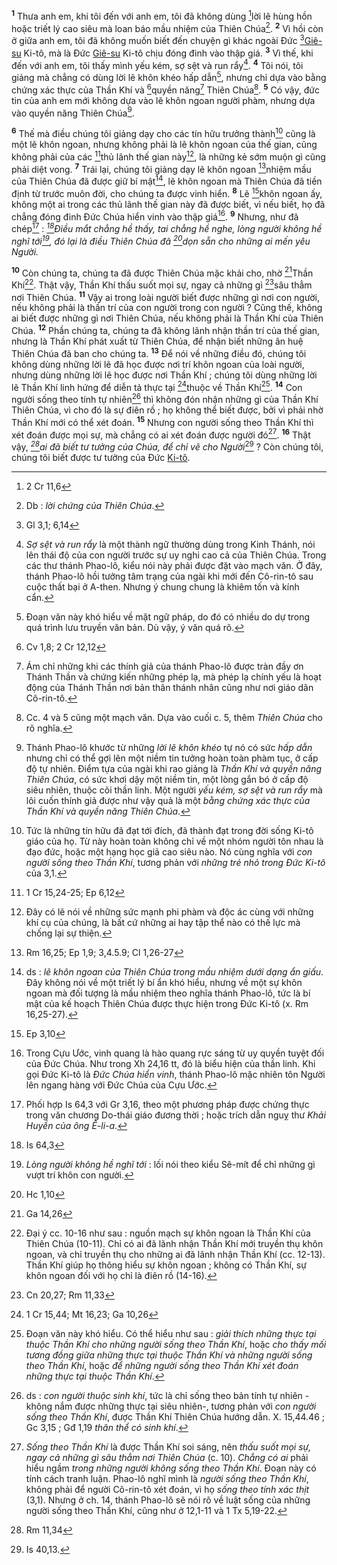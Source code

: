 <sup><b>1</b></sup> Thưa anh em, khi tôi đến với anh em, tôi đã không dùng [^1@-b3fc2af9-7783-4b86-afd6-01d371a947f6]lời lẽ hùng hồn hoặc triết lý cao siêu mà loan báo mầu nhiệm của Thiên Chúa[^1-b3fc2af9-7783-4b86-afd6-01d371a947f6]. <sup><b>2</b></sup> Vì hồi còn ở giữa anh em, tôi đã không muốn biết đến chuyện gì khác ngoài Đức [^2@-b3fc2af9-7783-4b86-afd6-01d371a947f6][Giê-su]() Ki-tô, mà là Đức [Giê-su]() Ki-tô chịu đóng đinh vào thập giá. <sup><b>3</b></sup> Vì thế, khi đến với anh em, tôi thấy mình yếu kém, sợ sệt và run rẩy[^2-b3fc2af9-7783-4b86-afd6-01d371a947f6]. <sup><b>4</b></sup> Tôi nói, tôi giảng mà chẳng có dùng lời lẽ khôn khéo hấp dẫn[^3-b3fc2af9-7783-4b86-afd6-01d371a947f6], nhưng chỉ dựa vào bằng chứng xác thực của Thần Khí và [^3@-b3fc2af9-7783-4b86-afd6-01d371a947f6]quyền năng[^4-b3fc2af9-7783-4b86-afd6-01d371a947f6] Thiên Chúa[^5-b3fc2af9-7783-4b86-afd6-01d371a947f6]. <sup><b>5</b></sup> Có vậy, đức tin của anh em mới không dựa vào lẽ khôn ngoan người phàm, nhưng dựa vào quyền năng Thiên Chúa[^6-b3fc2af9-7783-4b86-afd6-01d371a947f6].

<sup><b>6</b></sup> Thế mà điều chúng tôi giảng dạy cho các tín hữu trưởng thành[^7-b3fc2af9-7783-4b86-afd6-01d371a947f6] cũng là một lẽ khôn ngoan, nhưng không phải là lẽ khôn ngoan của thế gian, cũng không phải của các [^4@-b3fc2af9-7783-4b86-afd6-01d371a947f6]thủ lãnh thế gian này[^8-b3fc2af9-7783-4b86-afd6-01d371a947f6], là những kẻ sớm muộn gì cũng phải diệt vong. <sup><b>7</b></sup> Trái lại, chúng tôi giảng dạy lẽ khôn ngoan [^5@-b3fc2af9-7783-4b86-afd6-01d371a947f6]nhiệm mầu của Thiên Chúa đã được giữ bí mật[^9-b3fc2af9-7783-4b86-afd6-01d371a947f6], lẽ khôn ngoan mà Thiên Chúa đã tiền định từ trước muôn đời, cho chúng ta được vinh hiển. <sup><b>8</b></sup> Lẽ [^6@-b3fc2af9-7783-4b86-afd6-01d371a947f6]khôn ngoan ấy, không một ai trong các thủ lãnh thế gian này đã được biết, vì nếu biết, họ đã chẳng đóng đinh Đức Chúa hiển vinh vào thập giá[^10-b3fc2af9-7783-4b86-afd6-01d371a947f6]. <sup><b>9</b></sup> Nhưng, như đã chép[^11-b3fc2af9-7783-4b86-afd6-01d371a947f6] : *[^7@-b3fc2af9-7783-4b86-afd6-01d371a947f6]Điều mắt chẳng hề thấy, tai chẳng hề nghe, lòng người không hề nghĩ tới[^12-b3fc2af9-7783-4b86-afd6-01d371a947f6], đó lại là điều Thiên Chúa đã [^8@-b3fc2af9-7783-4b86-afd6-01d371a947f6]dọn sẵn cho những ai mến yêu Người.*

<sup><b>10</b></sup> Còn chúng ta, chúng ta đã được Thiên Chúa mặc khải cho, nhờ [^9@-b3fc2af9-7783-4b86-afd6-01d371a947f6]Thần Khí[^13-b3fc2af9-7783-4b86-afd6-01d371a947f6]. Thật vậy, Thần Khí thấu suốt mọi sự, ngay cả những gì [^10@-b3fc2af9-7783-4b86-afd6-01d371a947f6]sâu thẳm nơi Thiên Chúa. <sup><b>11</b></sup> Vậy ai trong loài người biết được những gì nơi con người, nếu không phải là thần trí của con người trong con người ? Cũng thế, không ai biết được những gì nơi Thiên Chúa, nếu không phải là Thần Khí của Thiên Chúa. <sup><b>12</b></sup> Phần chúng ta, chúng ta đã không lãnh nhận thần trí của thế gian, nhưng là Thần Khí phát xuất từ Thiên Chúa, để nhận biết những ân huệ Thiên Chúa đã ban cho chúng ta. <sup><b>13</b></sup> Để nói về những điều đó, chúng tôi không dùng những lời lẽ đã học được nơi trí khôn ngoan của loài người, nhưng dùng những lời lẽ học được nơi Thần Khí ; chúng tôi dùng những lời lẽ Thần Khí linh hứng để diễn tả thực tại [^11@-b3fc2af9-7783-4b86-afd6-01d371a947f6]thuộc về Thần Khí[^14-b3fc2af9-7783-4b86-afd6-01d371a947f6]. <sup><b>14</b></sup> Con người sống theo tính tự nhiên[^15-b3fc2af9-7783-4b86-afd6-01d371a947f6] thì không đón nhận những gì của Thần Khí Thiên Chúa, vì cho đó là sự điên rồ ; họ không thể biết được, bởi vì phải nhờ Thần Khí mới có thể xét đoán. <sup><b>15</b></sup> Nhưng con người sống theo Thần Khí thì xét đoán được mọi sự, mà chẳng có ai xét đoán được người đó[^16-b3fc2af9-7783-4b86-afd6-01d371a947f6]. <sup><b>16</b></sup> Thật vậy, *[^12@-b3fc2af9-7783-4b86-afd6-01d371a947f6]ai đã biết tư tưởng của Chúa, để chỉ vẽ cho Người*[^17-b3fc2af9-7783-4b86-afd6-01d371a947f6] ? Còn chúng tôi, chúng tôi biết được tư tưởng của Đức [Ki-tô]().

[^1-b3fc2af9-7783-4b86-afd6-01d371a947f6]: Db : *lời chứng của Thiên Chúa*.
[^2-b3fc2af9-7783-4b86-afd6-01d371a947f6]: *Sợ sệt và run rẩy* là một thành ngữ thường dùng trong Kinh Thánh, nói lên thái độ của con người trước sự uy nghi cao cả của Thiên Chúa. Trong các thư thánh Phao-lô, kiểu nói này phải được đặt vào mạch văn. Ở đây, thánh Phao-lô hồi tưởng tâm trạng của ngài khi mới đến Cô-rin-tô sau cuộc thất bại ở A-then. Nhưng ý chung chung là khiêm tốn và kính cẩn.
[^3-b3fc2af9-7783-4b86-afd6-01d371a947f6]: Đoạn văn này khó hiểu về mặt ngữ pháp, do đó có nhiều do dự trong quá trình lưu truyền văn bản. Dù vậy, ý văn quá rõ.
[^4-b3fc2af9-7783-4b86-afd6-01d371a947f6]: Ám chỉ những khi các thính giả của thánh Phao-lô được tràn đầy ơn Thánh Thần và chứng kiến những phép lạ, mà phép lạ chính yếu là hoạt động của Thánh Thần nơi bản thân thánh nhân cũng như nơi giáo dân Cô-rin-tô.
[^5-b3fc2af9-7783-4b86-afd6-01d371a947f6]: Cc. 4 và 5 cũng một mạch văn. Dựa vào cuối c. 5, thêm *Thiên Chúa* cho rõ nghĩa.
[^6-b3fc2af9-7783-4b86-afd6-01d371a947f6]: Thánh Phao-lô khước từ những *lời lẽ khôn khéo* tự nó có sức *hấp dẫn* nhưng chỉ có thể gợi lên một niềm tin tưởng hoàn toàn phàm tục, ở cấp độ tự nhiên. Điểm tựa của ngài khi rao giảng là *Thần Khí và quyền năng Thiên Chúa*, có sức khơi dậy một niềm tin, một lòng gắn bó ở cấp độ siêu nhiên, thuộc cõi thần linh. Một người *yếu kém, sợ sệt và run rẩy* mà lôi cuốn thính giả được như vậy quả là một *bằng chứng xác thực của Thần Khí và quyền năng Thiên Chúa*.
[^7-b3fc2af9-7783-4b86-afd6-01d371a947f6]: Tức là những tín hữu đã đạt tới đích, đã thành đạt trong đời sống Ki-tô giáo của họ. Từ này hoàn toàn không chỉ về một nhóm người tôn nhau là đạo đức, hoặc một hạng học giả cao siêu nào. Nó cùng nghĩa với *con người sống theo Thần Khí*, tương phản với *những trẻ nhỏ trong Đức Ki-tô* của 3,1.
[^8-b3fc2af9-7783-4b86-afd6-01d371a947f6]: Đây có lẽ nói về những sức mạnh phi phàm và độc ác cùng với những khí cụ của chúng, là bất cứ những ai hay tập thể nào có thế lực mà chống lại sự thiện.
[^9-b3fc2af9-7783-4b86-afd6-01d371a947f6]: ds : *lẽ khôn ngoan của Thiên Chúa trong mầu nhiệm dưới dạng ẩn giấu*. Đây không nói về một triết lý bí ẩn khó hiểu, nhưng về một sự khôn ngoan mà đối tượng là mầu nhiệm theo nghĩa thánh Phao-lô, tức là bí mật của kế hoạch Thiên Chúa được thực hiện trong Đức Ki-tô (x. Rm 16,25-27).
[^10-b3fc2af9-7783-4b86-afd6-01d371a947f6]: Trong Cựu Ước, vinh quang là hào quang rực sáng từ uy quyền tuyệt đối của Đức Chúa. Như trong Xh 24,16 tt, đó là biểu hiện của thần linh. Khi gọi Đức Ki-tô là *Đức Chúa hiển vinh*, thánh Phao-lô mặc nhiên tôn Người lên ngang hàng với Đức Chúa của Cựu Ước.
[^11-b3fc2af9-7783-4b86-afd6-01d371a947f6]: Phối hợp Is 64,3 với Gr 3,16, theo một phương pháp được chứng thực trong văn chương Do-thái giáo đương thời ; hoặc trích dẫn nguỵ thư *Khải Huyền của ông Ê-li-a*.
[^12-b3fc2af9-7783-4b86-afd6-01d371a947f6]: *Lòng người không hề nghĩ tới* : lối nói theo kiểu Sê-mít để chỉ những gì vượt trí khôn con người.
[^13-b3fc2af9-7783-4b86-afd6-01d371a947f6]: Đại ý cc. 10-16 như sau : nguồn mạch sự khôn ngoan là Thần Khí của Thiên Chúa (10-11). Chỉ có ai đã lãnh nhận Thần Khí mới truyền thụ khôn ngoan, và chỉ truyền thụ cho những ai đã lãnh nhận Thần Khí (cc. 12-13). Thần Khí giúp họ thông hiểu sự khôn ngoan ; không có Thần Khí, sự khôn ngoan đối với họ chỉ là điên rồ (14-16).
[^14-b3fc2af9-7783-4b86-afd6-01d371a947f6]: Đoạn văn này khó hiểu. Có thể hiểu như sau : *giải thích những thực tại thuộc Thần Khí cho những người sống theo Thần Khí*, hoặc *cho thấy mối tương đồng giữa những thực tại thuộc Thần Khí và những người sống theo Thần Khí*, hoặc *để những người sống theo Thần Khí xét đoán những thực tại thuộc Thần Khí*.
[^15-b3fc2af9-7783-4b86-afd6-01d371a947f6]: ds : *con người thuộc sinh khí*, tức là chỉ sống theo bản tính tự nhiên -không nắm được những thực tại siêu nhiên-, tương phản với *con người sống theo Thần Khí*, được Thần Khí Thiên Chúa hướng dẫn. X. 15,44.46 ; Gc 3,15 ; Gđ 1,19 *thân thể có sinh khí*.
[^16-b3fc2af9-7783-4b86-afd6-01d371a947f6]: *Sống theo Thần Khí* là được Thần Khí soi sáng, nên *thấu suốt mọi sự, ngay cả những gì sâu thẳm nơi Thiên Chúa* (c. 10). *Chẳng có ai* phải hiểu ngầm *trong những người không sống theo Thần Khí*. Đoạn này có tính cách tranh luận. Phao-lô nghĩ mình là *người sống theo Thần Khí*, không phải để người Cô-rin-tô xét đoán, vì họ *sống theo tính xác thịt* (3,1). Nhưng ở ch. 14, thánh Phao-lô sẽ nói rõ về luật sống của những người sống theo Thần Khí, cũng như ở 12,1-11 và 1 Tx 5,19-22.
[^17-b3fc2af9-7783-4b86-afd6-01d371a947f6]: Is 40,13.
[^1@-b3fc2af9-7783-4b86-afd6-01d371a947f6]: 2 Cr 11,6
[^2@-b3fc2af9-7783-4b86-afd6-01d371a947f6]: Gl 3,1; 6,14
[^3@-b3fc2af9-7783-4b86-afd6-01d371a947f6]: Cv 1,8; 2 Cr 12,12
[^4@-b3fc2af9-7783-4b86-afd6-01d371a947f6]: 1 Cr 15,24-25; Ep 6,12
[^5@-b3fc2af9-7783-4b86-afd6-01d371a947f6]: Rm 16,25; Ep 1,9; 3,4.5.9; Cl 1,26-27
[^6@-b3fc2af9-7783-4b86-afd6-01d371a947f6]: Ep 3,10
[^7@-b3fc2af9-7783-4b86-afd6-01d371a947f6]: Is 64,3
[^8@-b3fc2af9-7783-4b86-afd6-01d371a947f6]: Hc 1,10
[^9@-b3fc2af9-7783-4b86-afd6-01d371a947f6]: Ga 14,26
[^10@-b3fc2af9-7783-4b86-afd6-01d371a947f6]: Cn 20,27; Rm 11,33
[^11@-b3fc2af9-7783-4b86-afd6-01d371a947f6]: 1 Cr 15,44; Mt 16,23; Ga 10,26
[^12@-b3fc2af9-7783-4b86-afd6-01d371a947f6]: Rm 11,34